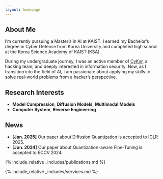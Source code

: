 ```yaml
---
layout: homepage
---
```


## About Me

I’m currently pursuing a Master’s in AI at KAIST. I earned my Bachelor’s degree in Cyber Defense from Korea University and completed high school at the Korea Science Academy of KAIST (KSA).

During my undergraduate journey, I was an active member of [CyKor](https://ctftime.org/team/369), a hacking team, and deeply interested in information security. Now, as I transition into the field of AI, I am passionate about applying my skills to solve real-world problems from a hacker’s perspective.

## Research Interests

- **Model Compression**, **Diffusion Models**, **Multimodal Models**
- **Computer System**, **Reverse Engineering**

## News

- **[Jan. 2025]** Our paper about Diffusion Quantization is accepted to ICLR 2025.
- **[Jun. 2024]** Our paper about Quantization-aware Fine-Tuning is accepted to ECCV 2024.

{% include_relative _includes/publications.md %}

{% include_relative _includes/services.md %}
